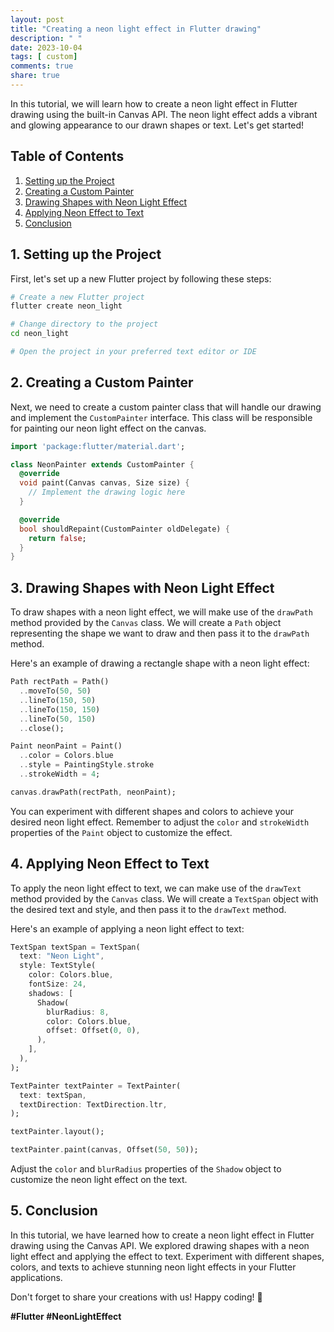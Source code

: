 ```yaml
---
layout: post
title: "Creating a neon light effect in Flutter drawing"
description: " "
date: 2023-10-04
tags: [ custom]
comments: true
share: true
---
```


In this tutorial, we will learn how to create a neon light effect in Flutter drawing using the built-in Canvas API. The neon light effect adds a vibrant and glowing appearance to our drawn shapes or text. Let's get started!

## Table of Contents
1. [Setting up the Project](#setup)
2. [Creating a Custom Painter](#custom-painter)
3. [Drawing Shapes with Neon Light Effect](#drawing)
4. [Applying Neon Effect to Text](#text-effect)
5. [Conclusion](#conclusion)

## 1. Setting up the Project<a name="setup"></a>

First, let's set up a new Flutter project by following these steps:

```bash
# Create a new Flutter project
flutter create neon_light

# Change directory to the project
cd neon_light

# Open the project in your preferred text editor or IDE
```

## 2. Creating a Custom Painter<a name="custom-painter"></a>

Next, we need to create a custom painter class that will handle our drawing and implement the `CustomPainter` interface. This class will be responsible for painting our neon light effect on the canvas.

```dart
import 'package:flutter/material.dart';

class NeonPainter extends CustomPainter {
  @override
  void paint(Canvas canvas, Size size) {
    // Implement the drawing logic here
  }

  @override
  bool shouldRepaint(CustomPainter oldDelegate) {
    return false;
  }
}
```

## 3. Drawing Shapes with Neon Light Effect<a name="drawing"></a>

To draw shapes with a neon light effect, we will make use of the `drawPath` method provided by the `Canvas` class. We will create a `Path` object representing the shape we want to draw and then pass it to the `drawPath` method.

Here's an example of drawing a rectangle shape with a neon light effect:

```dart
Path rectPath = Path()
  ..moveTo(50, 50)
  ..lineTo(150, 50)
  ..lineTo(150, 150)
  ..lineTo(50, 150)
  ..close();

Paint neonPaint = Paint()
  ..color = Colors.blue
  ..style = PaintingStyle.stroke
  ..strokeWidth = 4;

canvas.drawPath(rectPath, neonPaint);
```

You can experiment with different shapes and colors to achieve your desired neon light effect. Remember to adjust the `color` and `strokeWidth` properties of the `Paint` object to customize the effect.

## 4. Applying Neon Effect to Text<a name="text-effect"></a>

To apply the neon light effect to text, we can make use of the `drawText` method provided by the `Canvas` class. We will create a `TextSpan` object with the desired text and style, and then pass it to the `drawText` method.

Here's an example of applying a neon light effect to text:

```dart
TextSpan textSpan = TextSpan(
  text: "Neon Light",
  style: TextStyle(
    color: Colors.blue,
    fontSize: 24,
    shadows: [
      Shadow(
        blurRadius: 8,
        color: Colors.blue,
        offset: Offset(0, 0),
      ),
    ],
  ),
);

TextPainter textPainter = TextPainter(
  text: textSpan,
  textDirection: TextDirection.ltr,
);

textPainter.layout();

textPainter.paint(canvas, Offset(50, 50));
```

Adjust the `color` and `blurRadius` properties of the `Shadow` object to customize the neon light effect on the text.

## 5. Conclusion<a name="conclusion"></a>

In this tutorial, we have learned how to create a neon light effect in Flutter drawing using the Canvas API. We explored drawing shapes with a neon light effect and applying the effect to text. Experiment with different shapes, colors, and texts to achieve stunning neon light effects in your Flutter applications.

Don't forget to share your creations with us! Happy coding! 🚀

**#Flutter #NeonLightEffect**